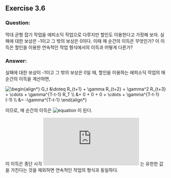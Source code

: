 ## Exercise 3.6

### Question:

막대 균형 잡기 작업을 에피소딕 작업으로 다루지만 할인도 이용한다고 가정해 보자. 실패에 대한 보상은 -1이고 그 밖의 보상은 0이다. 이때 매 순간의 이득은 무엇인가? 이 이득은 할인을 이용한 연속적인 작업 형식에서의 이득과 어떻게 다른가?

### Answer:

실패에 대한 보상이 -1이고 그 밖의 보상은 0일 때, 할인을 이용하는 에피소딕 작업의 매 순간의 이득을 계산하면,

<img src="https://latex.codecogs.com/svg.latex?\begin{align*}&space;G_t&space;&\doteq&space;R_{t&plus;1}&space;&plus;&space;\gamma&space;R_{t&plus;2}&space;&plus;&space;\gamma^2&space;R_{t&plus;3}&space;&plus;&space;\cdots&space;&plus;&space;\gamma^{T-t-1}&space;R_T&space;\\&space;&=&space;0&space;&plus;&space;0&space;&plus;&space;0&space;&plus;&space;\cdots&space;&plus;&space;\gamma^{T-t-1}&space;(-1)&space;\\&space;&=&space;-\gamma^{T-t-1}&space;\end{align*}" title="\begin{align*} G_t &\doteq R_{t+1} + \gamma R_{t+2} + \gamma^2 R_{t+3} + \cdots + \gamma^{T-t-1} R_T \\ &= 0 + 0 + 0 + \cdots + \gamma^{T-t-1} (-1) \\ &= -\gamma^{T-t-1} \end{align*}" />

이므로, 매 순간의 이득은 ![equation](https://latex.codecogs.com/svg.latex?-\gamma^{T-t-1}) 이 된다.

이 이득은 종단 시각 ![equation](https://latex.codecogs.com/svg.latex?T) 는 유한한 값을 가진다는 것을 제외하면 연속적인 작업의 형식과 동일하다.
